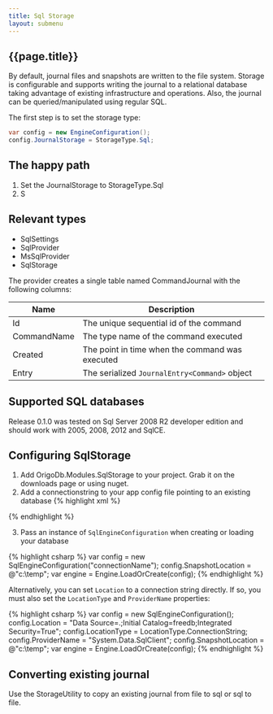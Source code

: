 ```yaml
---
title: Sql Storage
layout: submenu
---
```

## {{page.title}}


By default, journal files and snapshots are written to the file system. Storage is configurable and supports writing the journal to a relational database taking advantage of existing infrastructure and operations. Also, the journal can be queried/manipulated using regular SQL.

The first step is to set the storage type:

```csharp
var config = new EngineConfiguration();
config.JournalStorage = StorageType.Sql;
```

## The happy path

1. Set the JournalStorage to StorageType.Sql
2. S

## Relevant types
* SqlSettings
* SqlProvider
* MsSqlProvider
* SqlStorage

The provider creates a single table named CommandJournal with the following columns:

Name | Description
-----|------------
Id | The unique sequential id of the command
CommandName | The type name of the command executed
Created | The point in time when the command was executed
Entry | The serialized `JournalEntry<Command>` object

## Supported SQL databases
Release 0.1.0 was tested on Sql Server 2008 R2 developer edition and should work with 2005, 2008, 2012 and SqlCE.

## Configuring SqlStorage
1. Add OrigoDb.Modules.SqlStorage to your project. Grab it on the downloads page or using nuget.
2. Add a connectionstring to your app config file pointing to an existing database
{% highlight xml %}
<connectionStrings>
  <add name="connectionName"
    connectionString="Data Source=.;Initial Catalog=freedb;Integrated Security=True"
    providerName="System.Data.SqlClient" />
</connectionStrings>
{% endhighlight %}

3. Pass an instance of `SqlEngineConfiguration` when creating or loading your database

{% highlight csharp %}
var config = new SqlEngineConfiguration("connectionName");
config.SnapshotLocation = @"c:\\temp";
var engine = Engine.LoadOrCreate<MyModel>(config);
{% endhighlight %}

Alternatively, you can set `Location` to a connection string directly. If so, you must also set the `LocationType` and `ProviderName` properties:

{% highlight csharp %}
var config = new SqlEngineConfiguration();
config.Location = "Data Source=.;Initial Catalog=freedb;Integrated Security=True";
config.LocationType = LocationType.ConnectionString;
config.ProviderName = "System.Data.SqlClient";
config.SnapshotLocation = @"c:\\temp";
var engine = Engine.LoadOrCreate<MyModel>(config);
{% endhighlight %}

## Converting existing journal
Use the StorageUtility to copy an existing journal from file to sql or sql to file.
